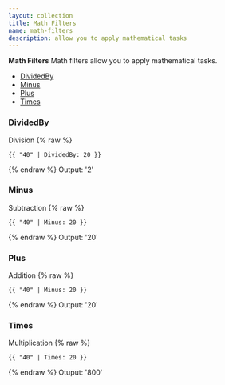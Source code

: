 ```yaml
---
layout: collection
title: Math Filters
name: math-filters
description: allow you to apply mathematical tasks
---
```


**Math Filters**
Math filters allow you to apply mathematical tasks.

* [DividedBy](#divideby)
* [Minus](#minus) 
* [Plus](#plus) 
* [Times](#times)

<a name="divideby"></a>
### DividedBy 
Division
{% raw %}
```
{{ "40" | DividedBy: 20 }}
```
{% endraw %}
Output: '2'

<a name="minus"></a>
### Minus 
Subtraction
{% raw %}
```
{{ "40" | Minus: 20 }}
```
{% endraw %}
Output: '20'

<a name="plus"></a>
### Plus 
Addition
{% raw %}
```
{{ "40" | Minus: 20 }}
```
{% endraw %}
Output: '20'

<a name="times"></a>
### Times 
Multiplication
{% raw %}
```
{{ "40" | Times: 20 }}
```
{% endraw %}
Otuput: '800'